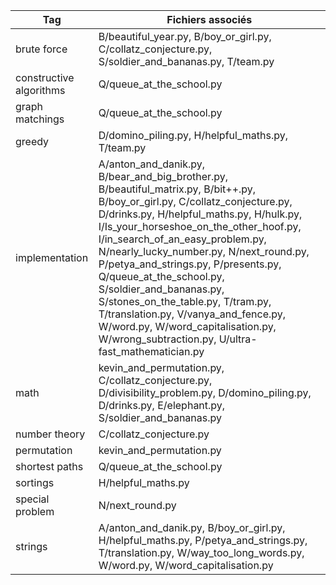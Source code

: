 | Tag              | Fichiers associés           |
|------------------|-----------------------------|
| brute force      | B/beautiful_year.py, B/boy_or_girl.py, C/collatz_conjecture.py, S/soldier_and_bananas.py, T/team.py |
| constructive algorithms | Q/queue_at_the_school.py |
| graph matchings  | Q/queue_at_the_school.py |
| greedy           | D/domino_piling.py, H/helpful_maths.py, T/team.py |
| implementation   | A/anton_and_danik.py, B/bear_and_big_brother.py, B/beautiful_matrix.py, B/bit++.py, B/boy_or_girl.py, C/collatz_conjecture.py, D/drinks.py, H/helpful_maths.py, H/hulk.py, I/Is_your_horseshoe_on_the_other_hoof.py, I/in_search_of_an_easy_problem.py, N/nearly_lucky_number.py, N/next_round.py, P/petya_and_strings.py, P/presents.py, Q/queue_at_the_school.py, S/soldier_and_bananas.py, S/stones_on_the_table.py, T/tram.py, T/translation.py, V/vanya_and_fence.py, W/word.py, W/word_capitalisation.py, W/wrong_subtraction.py, U/ultra-fast_mathematician.py |
| math             | kevin_and_permutation.py, C/collatz_conjecture.py, D/divisibility_problem.py, D/domino_piling.py, D/drinks.py, E/elephant.py, S/soldier_and_bananas.py |
| number theory    | C/collatz_conjecture.py |
| permutation      | kevin_and_permutation.py |
| shortest paths   | Q/queue_at_the_school.py |
| sortings         | H/helpful_maths.py |
| special problem  | N/next_round.py |
| strings          | A/anton_and_danik.py, B/boy_or_girl.py, H/helpful_maths.py, P/petya_and_strings.py, T/translation.py, W/way_too_long_words.py, W/word.py, W/word_capitalisation.py |

